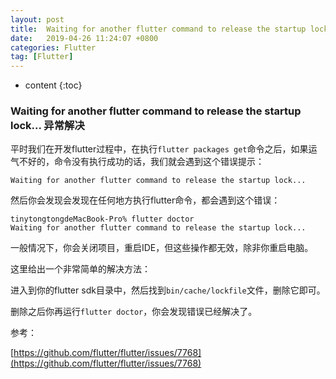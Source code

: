 ```yaml
---
layout: post
title:  Waiting for another flutter command to release the startup lock... 异常解决
date:   2019-04-26 11:24:07 +0800
categories: Flutter
tag: [Flutter]
---
```


* content
{:toc}



### Waiting for another flutter command to release the startup lock... 异常解决


平时我们在开发flutter过程中，在执行`flutter packages get`命令之后，如果运气不好的，命令没有执行成功的话，我们就会遇到这个错误提示：

```
Waiting for another flutter command to release the startup lock...
```

然后你会发现会发现在任何地方执行flutter命令，都会遇到这个错误：

```
tinytongtongdeMacBook-Pro% flutter doctor
Waiting for another flutter command to release the startup lock...

```

一般情况下，你会关闭项目，重启IDE，但这些操作都无效，除非你重启电脑。

这里给出一个非常简单的解决方法：

进入到你的flutter sdk目录中，然后找到`bin/cache/lockfile`文件，删除它即可。

删除之后你再运行`flutter doctor`，你会发现错误已经解决了。

参考：

[https://github.com/flutter/flutter/issues/7768](https://github.com/flutter/flutter/issues/7768)



